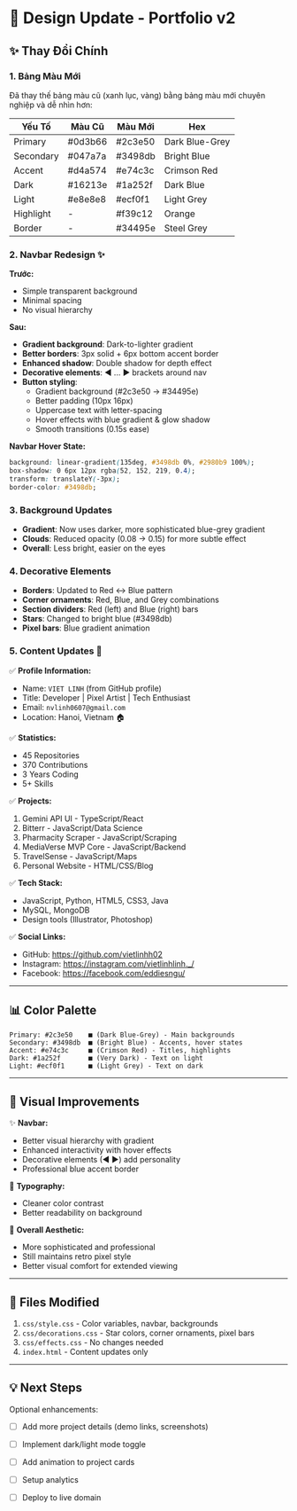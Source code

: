 # 🎨 Design Update - Portfolio v2

## ✨ Thay Đổi Chính

### 1. **Bảng Màu Mới** 
Đã thay thế bảng màu cũ (xanh lục, vàng) bằng bảng màu mới chuyên nghiệp và dễ nhìn hơn:

| Yếu Tố | Màu Cũ | Màu Mới | Hex |
|--------|--------|---------|-----|
| Primary | #0d3b66 | #2c3e50 | Dark Blue-Grey |
| Secondary | #047a7a | #3498db | Bright Blue |
| Accent | #d4a574 | #e74c3c | Crimson Red |
| Dark | #16213e | #1a252f | Dark Blue |
| Light | #e8e8e8 | #ecf0f1 | Light Grey |
| Highlight | - | #f39c12 | Orange |
| Border | - | #34495e | Steel Grey |

### 2. **Navbar Redesign** ✨

**Trước:**
- Simple transparent background
- Minimal spacing
- No visual hierarchy

**Sau:**
- **Gradient background**: Dark-to-lighter gradient
- **Better borders**: 3px solid + 6px bottom accent border
- **Enhanced shadow**: Double shadow for depth effect
- **Decorative elements**: ◄ ... ► brackets around nav
- **Button styling**: 
  - Gradient background (#2c3e50 → #34495e)
  - Better padding (10px 16px)
  - Uppercase text with letter-spacing
  - Hover effects with blue gradient & glow shadow
  - Smooth transitions (0.15s ease)

**Navbar Hover State:**
```css
background: linear-gradient(135deg, #3498db 0%, #2980b9 100%);
box-shadow: 0 6px 12px rgba(52, 152, 219, 0.4);
transform: translateY(-3px);
border-color: #3498db;
```

### 3. **Background Updates**

- **Gradient**: Now uses darker, more sophisticated blue-grey gradient
- **Clouds**: Reduced opacity (0.08 → 0.15) for more subtle effect
- **Overall**: Less bright, easier on the eyes

### 4. **Decorative Elements**

- **Borders**: Updated to Red ↔ Blue pattern
- **Corner ornaments**: Red, Blue, and Grey combinations
- **Section dividers**: Red (left) and Blue (right) bars
- **Stars**: Changed to bright blue (#3498db)
- **Pixel bars**: Blue gradient animation

### 5. **Content Updates** 📝

✅ **Profile Information:**
- Name: `VIET LINH` (from GitHub profile)
- Title: Developer | Pixel Artist | Tech Enthusiast
- Email: `nvlinh0607@gmail.com`
- Location: Hanoi, Vietnam 🏠

✅ **Statistics:**
- 45 Repositories
- 370 Contributions
- 3 Years Coding
- 5+ Skills

✅ **Projects:**
1. Gemini API UI - TypeScript/React
2. Bitterr - JavaScript/Data Science
3. Pharmacity Scraper - JavaScript/Scraping
4. MediaVerse MVP Core - JavaScript/Backend
5. TravelSense - JavaScript/Maps
6. Personal Website - HTML/CSS/Blog

✅ **Tech Stack:**
- JavaScript, Python, HTML5, CSS3, Java
- MySQL, MongoDB
- Design tools (Illustrator, Photoshop)

✅ **Social Links:**
- GitHub: https://github.com/vietlinhh02
- Instagram: https://instagram.com/vietlinhlinh._/
- Facebook: https://facebook.com/eddiesngu/

---

## 📊 Color Palette

```
Primary: #2c3e50    ■ (Dark Blue-Grey) - Main backgrounds
Secondary: #3498db  ■ (Bright Blue) - Accents, hover states
Accent: #e74c3c     ■ (Crimson Red) - Titles, highlights
Dark: #1a252f       ■ (Very Dark) - Text on light
Light: #ecf0f1      ■ (Light Grey) - Text on dark
```

---

## 🎯 Visual Improvements

✨ **Navbar:**
- Better visual hierarchy with gradient
- Enhanced interactivity with hover effects
- Decorative elements (◄ ►) add personality
- Professional blue accent border

📐 **Typography:**
- Cleaner color contrast
- Better readability on background

🎨 **Overall Aesthetic:**
- More sophisticated and professional
- Still maintains retro pixel style
- Better visual comfort for extended viewing

---

## 🚀 Files Modified

1. `css/style.css` - Color variables, navbar, backgrounds
2. `css/decorations.css` - Star colors, corner ornaments, pixel bars
3. `css/effects.css` - No changes needed
4. `index.html` - Content updates only

---

## 💡 Next Steps

Optional enhancements:
- [ ] Add more project details (demo links, screenshots)
- [ ] Implement dark/light mode toggle
- [ ] Add animation to project cards
- [ ] Setup analytics
- [ ] Deploy to live domain

